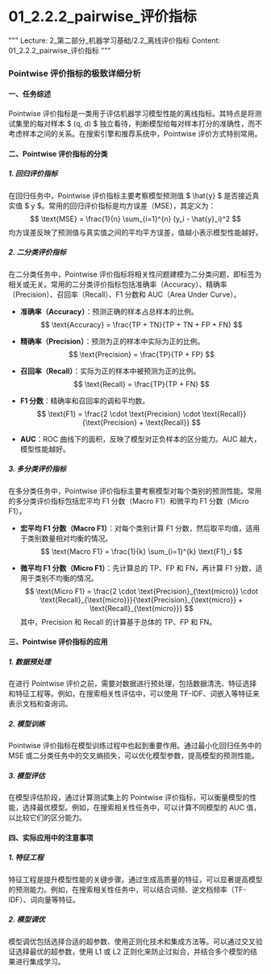 # 01_2.2.2_pairwise_评价指标

"""
Lecture: 2_第二部分_机器学习基础/2.2_离线评价指标
Content: 01_2.2.2_pairwise_评价指标
"""

### Pointwise 评价指标的极致详细分析

#### 一、任务综述
Pointwise 评价指标是一类用于评估机器学习模型性能的离线指标。其特点是将测试集里的每对样本 $ (q, d) $ 独立看待，判断模型给每对样本打分的准确性，而不考虑样本之间的关系。在搜索引擎和推荐系统中，Pointwise 评价方式特别常用。

#### 二、Pointwise 评价指标的分类

##### 1. 回归评价指标
在回归任务中，Pointwise 评价指标主要考察模型预测值 $ \hat{y} $ 是否接近真实值 $ y $。常用的回归评价指标是均方误差（MSE），其定义为：
$$ \text{MSE} = \frac{1}{n} \sum_{i=1}^{n} (y_i - \hat{y}_i)^2 $$
均方误差反映了预测值与真实值之间的平均平方误差，值越小表示模型性能越好。

##### 2. 二分类评价指标
在二分类任务中，Pointwise 评价指标将相关性问题建模为二分类问题，即标签为相关或无关。常用的二分类评价指标包括准确率（Accuracy）、精确率（Precision）、召回率（Recall）、F1 分数和 AUC（Area Under Curve）。

- **准确率（Accuracy）**：预测正确的样本占总样本的比例。
$$ \text{Accuracy} = \frac{TP + TN}{TP + TN + FP + FN} $$

- **精确率（Precision）**：预测为正的样本中实际为正的比例。
$$ \text{Precision} = \frac{TP}{TP + FP} $$

- **召回率（Recall）**：实际为正的样本中被预测为正的比例。
$$ \text{Recall} = \frac{TP}{TP + FN} $$

- **F1 分数**：精确率和召回率的调和平均数。
$$ \text{F1} = \frac{2 \cdot \text{Precision} \cdot \text{Recall}}{\text{Precision} + \text{Recall}} $$

- **AUC**：ROC 曲线下的面积，反映了模型对正负样本的区分能力。AUC 越大，模型性能越好。

##### 3. 多分类评价指标
在多分类任务中，Pointwise 评价指标主要考察模型对每个类别的预测性能。常用的多分类评价指标包括宏平均 F1 分数（Macro F1）和微平均 F1 分数（Micro F1）。

- **宏平均 F1 分数（Macro F1）**：对每个类别计算 F1 分数，然后取平均值，适用于类别数量相对均衡的情况。
$$ \text{Macro F1} = \frac{1}{k} \sum_{i=1}^{k} \text{F1}_i $$

- **微平均 F1 分数（Micro F1）**：先计算总的 TP、FP 和 FN，再计算 F1 分数，适用于类别不均衡的情况。
$$ \text{Micro F1} = \frac{2 \cdot \text{Precision}_{\text{micro}} \cdot \text{Recall}_{\text{micro}}}{\text{Precision}_{\text{micro}} + \text{Recall}_{\text{micro}}} $$
其中，Precision 和 Recall 的计算基于总体的 TP、FP 和 FN。

#### 三、Pointwise 评价指标的应用

##### 1. 数据预处理
在进行 Pointwise 评价之前，需要对数据进行预处理，包括数据清洗、特征选择和特征工程等。例如，在搜索相关性评估中，可以使用 TF-IDF、词嵌入等特征来表示文档和查询词。

##### 2. 模型训练
Pointwise 评价指标在模型训练过程中也起到重要作用。通过最小化回归任务中的 MSE 或二分类任务中的交叉熵损失，可以优化模型参数，提高模型的预测性能。

##### 3. 模型评估
在模型评估阶段，通过计算测试集上的 Pointwise 评价指标，可以衡量模型的性能，选择最优模型。例如，在搜索相关性任务中，可以计算不同模型的 AUC 值，以比较它们的区分能力。

#### 四、实际应用中的注意事项

##### 1. 特征工程
特征工程是提升模型性能的关键步骤。通过生成高质量的特征，可以显著提高模型的预测能力。例如，在搜索相关性任务中，可以结合词频、逆文档频率（TF-IDF）、词向量等特征。

##### 2. 模型调优
模型调优包括选择合适的超参数、使用正则化技术和集成方法等。可以通过交叉验证选择最优的超参数，使用 L1 或 L2 正则化来防止过拟合，并结合多个模型的结果进行集成学习。
